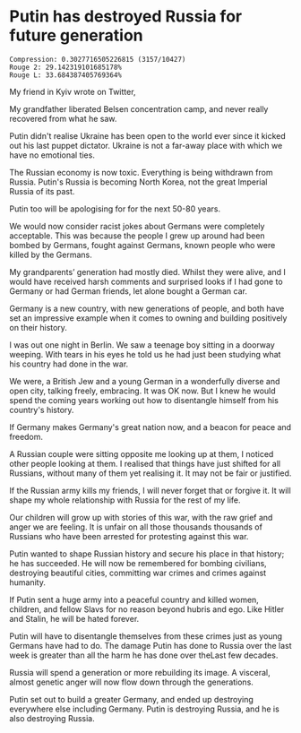 # Putin has destroyed Russia for future generation

```
Compression: 0.3027716505226815 (3157/10427)
Rouge 2: 29.142319101685178%
Rouge L: 33.684387405769364%
```

My friend in Kyiv wrote on Twitter,



My grandfather liberated Belsen concentration camp, and never really recovered from what he saw.

Putin didn't realise Ukraine has been open to the world ever since it kicked out his last puppet dictator. Ukraine is not a far-away place with which we have no emotional ties.

The Russian economy is now toxic. Everything is being withdrawn from Russia. Putin's Russia is becoming North Korea, not the great Imperial Russia of its past.

Putin too will be apologising for for the next 50-80 years.

We would now consider racist jokes about Germans were completely acceptable. This was because the people I grew up around had been bombed by Germans, fought against Germans, known people who were killed by the Germans.

My grandparents’ generation had mostly died. Whilst they were alive, and I would have received harsh comments and surprised looks if I had gone to Germany or had German friends, let alone bought a German car.

Germany is a new country, with new generations of people, and both have set an impressive example when it comes to owning and building positively on their history.

I was out one night in Berlin. We saw a teenage boy sitting in a doorway weeping. With tears in his eyes he told us he had just been studying what his country had done in the war.

We were, a British Jew and a young German in a wonderfully diverse and open city, talking freely, embracing. It was OK now. But I knew he would spend the coming years working out how to disentangle himself from his country's history.

If Germany makes Germany's great nation now, and a beacon for peace and freedom.

A Russian couple were sitting opposite me looking up at them, I noticed other people looking at them. I realised that things have just shifted for all Russians, without many of them yet realising it. It may not be fair or justified.

If the Russian army kills my friends, I will never forget that or forgive it. It will shape my whole relationship with Russia for the rest of my life.

Our children will grow up with stories of this war, with the raw grief and anger we are feeling. It is unfair on all those thousands thousands of Russians who have been arrested for protesting against this war.

Putin wanted to shape Russian history and secure his place in that history; he has succeeded. He will now be remembered for bombing civilians, destroying beautiful cities, committing war crimes and crimes against humanity.

If Putin sent a huge army into a peaceful country and killed women, children, and fellow Slavs for no reason beyond hubris and ego. Like Hitler and Stalin, he will be hated forever.

Putin will have to disentangle themselves from these crimes just as young Germans have had to do. The damage Putin has done to Russia over the last week is greater than all the harm he has done over theLast few decades.

Russia will spend a generation or more rebuilding its image. A visceral, almost genetic anger will now flow down through the generations.

Putin set out to build a greater Germany, and ended up destroying everywhere else including Germany. Putin is destroying Russia, and he is also destroying Russia.
  